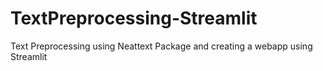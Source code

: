 # TextPreprocessing-Streamlit
Text Preprocessing using Neattext Package and creating a webapp using Streamlit
